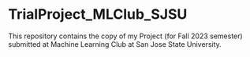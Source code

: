 # TrialProject_MLClub_SJSU

This repository contains the copy of my Project (for Fall 2023 semester) submitted at Machine Learning Club at San Jose State University.
